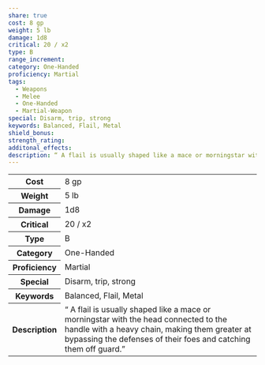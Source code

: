 ```yaml
---
share: true
cost: 8 gp
weight: 5 lb
damage: 1d8
critical: 20 / x2
type: B
range_increment: 
category: One-Handed
proficiency: Martial
tags:
  - Weapons
  - Melee
  - One-Handed
  - Martial-Weapon
special: Disarm, trip, strong
keywords: Balanced, Flail, Metal
shield_bonus: 
strength_rating: 
additonal_effects: 
description: “ A flail is usually shaped like a mace or morningstar with the head connected to the handle with a heavy chain, making them greater at bypassing the defenses of their foes and catching them off guard.”
---
```


<p><span style="overflow-x: auto;"><table><tbody><tr><th>Cost</th><td>8 gp</td></tr><tr><th>Weight</th><td>5 lb</td></tr><tr><th>Damage</th><td>1d8</td></tr><tr><th>Critical</th><td>20 / x2</td></tr><tr><th>Type</th><td>B</td></tr><tr><th>Category</th><td>One-Handed</td></tr><tr><th>Proficiency</th><td>Martial</td></tr><tr><th>Special</th><td>Disarm, trip, strong</td></tr><tr><th>Keywords</th><td>Balanced, Flail, Metal</td></tr><tr><th>Description</th><td>“ A flail is usually shaped like a mace or morningstar with the head connected to the handle with a heavy chain, making them greater at bypassing the defenses of their foes and catching them off guard.”</td></tr></tbody></table></span></p>